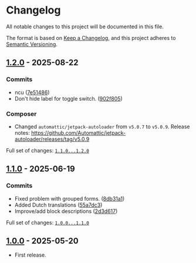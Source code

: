 # Changelog

All notable changes to this project will be documented in this file.

The format is based on [Keep a Changelog](https://keepachangelog.com/en/1.0.0/),
and this project adheres to [Semantic Versioning](https://semver.org/spec/v2.0.0.html).

## [1.2.0] - 2025-08-22

### Commits

- ncu ([7e51486](https://github.com/pronamic/pronamic-forms/commit/7e5148658114d8951932393d986337451f8ec1ef))
- Don't hide label for toggle switch. ([902f805](https://github.com/pronamic/pronamic-forms/commit/902f805076360657c32d77804b58efe27da64d0b))

### Composer

- Changed `automattic/jetpack-autoloader` from `v5.0.7` to `v5.0.9`.
	Release notes: https://github.com/Automattic/jetpack-autoloader/releases/tag/v5.0.9

Full set of changes: [`1.1.0...1.2.0`][1.2.0]

[1.2.0]: https://github.com/pronamic/pronamic-forms/compare/v1.1.0...v1.2.0

## [1.1.0] - 2025-06-19

### Commits

- Fixed problem with grouped forms. ([8db31a1](https://github.com/pronamic/pronamic-forms/commit/8db31a17de52e8878976f15ce34e3cd470dc3769))
- Added Dutch translations ([55a7dc3](https://github.com/pronamic/pronamic-forms/commit/55a7dc3e024928bc6933f60df44c14f0346e101a))
- Improve/add block descriptions ([2d3d617](https://github.com/pronamic/pronamic-forms/commit/2d3d61738bd193b202cb85535ef7a255c72a6925))

Full set of changes: [`1.0.0...1.1.0`][1.1.0]

[1.1.0]: https://github.com/pronamic/pronamic-forms/compare/v1.0.0...v1.1.0

## [1.0.0] - 2025-05-20

- First release.

[1.0.0]: https://github.com/pronamic/pronamic-forms/releases/tag/v1.0.0
